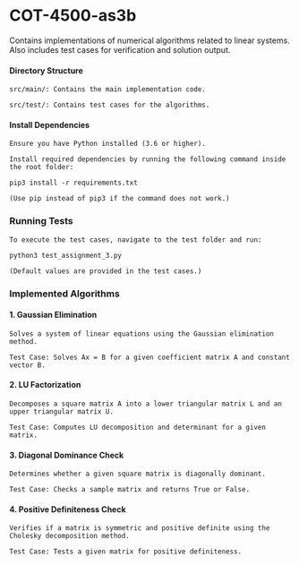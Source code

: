 # COT-4500-as3b

Contains implementations of numerical algorithms related to linear systems.
Also includes test cases for verification and solution output.

#### Directory Structure

    src/main/: Contains the main implementation code.
    
    src/test/: Contains test cases for the algorithms.

#### Install Dependencies

    Ensure you have Python installed (3.6 or higher).
    
    Install required dependencies by running the following command inside the root folder:
    
    pip3 install -r requirements.txt
    
    (Use pip instead of pip3 if the command does not work.)

### Running Tests

    To execute the test cases, navigate to the test folder and run:
    
    python3 test_assignment_3.py
    
    (Default values are provided in the test cases.)

### Implemented Algorithms

  #### 1. Gaussian Elimination

    Solves a system of linear equations using the Gaussian elimination method.
    
    Test Case: Solves Ax = B for a given coefficient matrix A and constant vector B.
    
  #### 2. LU Factorization

    Decomposes a square matrix A into a lower triangular matrix L and an upper triangular matrix U.
    
    Test Case: Computes LU decomposition and determinant for a given matrix.

  #### 3. Diagonal Dominance Check

    Determines whether a given square matrix is diagonally dominant.
    
    Test Case: Checks a sample matrix and returns True or False.

  #### 4. Positive Definiteness Check

    Verifies if a matrix is symmetric and positive definite using the Cholesky decomposition method.
    
    Test Case: Tests a given matrix for positive definiteness.

